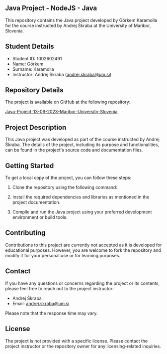 ## Java Project - NodeJS - Java

This repository contains the Java project developed by Görkem Karamolla for the course instructed by Andrej Škraba at the University of Maribor, Slovenia.

## Student Details

- Student ID: 1002602491
- Name: Görkem
- Surname: Karamolla
- Instructor: Andrej Škraba (andrej.skraba@um.si)

## Repository Details

The project is available on GitHub at the following repository:

[Java-Project-13-06-2023-Maribor-University-Slovenia](https://github.com/gorkemkaramolla/Java-Project-13-06-2023-Maribor-University-Slovenia)

## Project Description

This Java project was developed as part of the course instructed by Andrej Škraba. The details of the project, including its purpose and functionalities, can be found in the project's source code and documentation files.

## Getting Started

To get a local copy of the project, you can follow these steps:

1. Clone the repository using the following command:

2. Install the required dependencies and libraries as mentioned in the project documentation.

3. Compile and run the Java project using your preferred development environment or build tools.

## Contributing

Contributions to this project are currently not accepted as it is developed for educational purposes. However, you are welcome to fork the repository and modify it for your personal use or for learning purposes.

## Contact

If you have any questions or concerns regarding the project or its contents, please feel free to reach out to the project instructor:

- Andrej Škraba
- Email: andrej.skraba@um.si

Please note that the response time may vary.

## License

The project is not provided with a specific license. Please contact the project instructor or the repository owner for any licensing-related inquiries.
